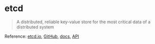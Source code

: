 # etcd

> A distributed, reliable key-value store for the most critical data of a distributed system

Reference: [etcd.io](https://etcd.io/), [GitHub](https://github.com/etcd-io/etcd), [docs](https://etcd.io/docs/v3.4.0/), [API](https://etcd.io/docs/v3.4.0/learning/api/)
